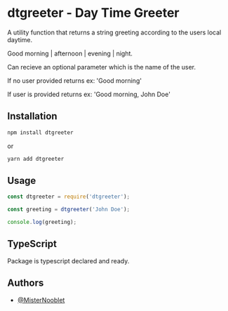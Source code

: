 # dtgreeter - Day Time Greeter

A utility function that returns a string greeting according to the users local daytime.

Good morning | afternoon | evening | night.

Can recieve an optional parameter which is the name of the user.

If no user provided returns ex: 'Good morning'

If user is provided returns ex: 'Good morning, John Doe'

## Installation

```bash
npm install dtgreeter
```

or

```bash
yarn add dtgreeter
```

## Usage

```javascript
const dtgreeter = require('dtgreeter');

const greeting = dtgreeter('John Doe');

console.log(greeting);
```

## TypeScript

Package is typescript declared and ready.

## Authors

- [@MisterNooblet](https://www.github.com/MisterNooblet)
